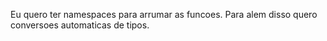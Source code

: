 Eu quero ter namespaces para arrumar as funcoes. Para
alem disso quero conversoes automaticas de tipos.
